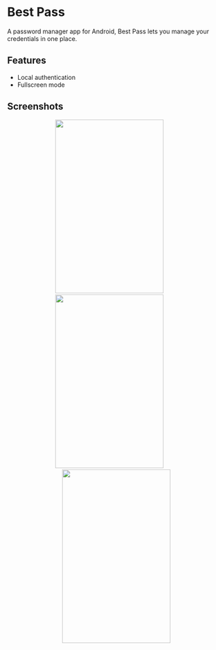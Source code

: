 
# Best Pass

 A password manager app for Android, Best Pass lets you manage your credentials in one place.


## Features

- Local authentication
- Fullscreen mode



## Screenshots


<p align="center">
<img src="https://user-images.githubusercontent.com/83179192/187661935-e73f85c3-133c-42c3-b407-8d71b3c9c624.png" width="250" height="400">
 &nbsp; &nbsp; &nbsp; &nbsp;
<img src="https://user-images.githubusercontent.com/83179192/187662034-02044fa0-1cf6-4fcb-b95c-63f7420494e0.png" width="250" height="400">
  &nbsp; &nbsp; &nbsp; &nbsp;
<img src = "https://user-images.githubusercontent.com/83179192/187662136-34b19604-82b4-4258-9352-6f84bb389baf.png" width="250" height="400">
</p>
